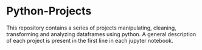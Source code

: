 # Python-Projects
This repository contains a series of projects manipulating, cleaning, transforming and analyzing dataframes using python. A general description of each project is present in the first line in each jupyter notebook. 
